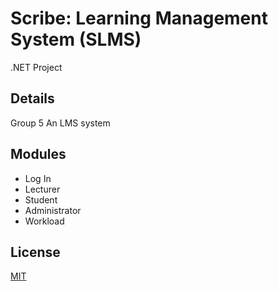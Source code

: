 # Scribe: Learning Management System (SLMS)
.NET Project

## Details
Group 5
An LMS system

## Modules
- Log In
- Lecturer
- Student
- Administrator
- Workload

## License
[MIT](https://choosealicense.com/licenses/mit/)
